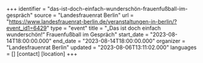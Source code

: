 +++
identifier = "das-ist-doch-einfach-wunderschön-frauenfußball-im-gespräch"
source = "Landesfrauenrat Berlin"
url = "https://www.landesfrauenrat-berlin.de/veranstaltungen-in-berlin/?event_id1=6429"
type = "event"
title = "„Das ist doch einfach wunderschön!“ Frauenfußball im Gespräch"
start_date = "2023-08-14T18:00:00.000"
end_date = "2023-08-14T18:00:00.000"
organizer = "Landesfrauenrat Berlin"
updated = "2023-08-06T13:11:02.000"
languages = []
[contact]
[location]
+++
